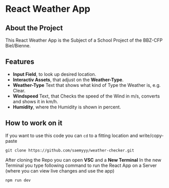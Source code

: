 # React Weather App
## About the Project
This React Weather App is the Subject of a School Project of the BBZ-CFP Biel/Bienne. 

## Features
- **Input Field**, to look up desired location.
- **Interactiv Assets**, that adjust on the **Weather-Type**.
- **Weather-Type** Text that shows what kind of Type the Weather is, e.g. Clear.
- **Windspeed** Text, that Checks the speed of the Wind in m/s, converts and shows it in km/h.
- **Humidity**, where the Humidity is shown in percent.

## How to work on it
If you want to use this code you can `cd` to a fitting location and write/copy-paste
```
git clone https://github.com/saemyyy/weather-checker.git
```
After cloning the Repo you can open **VSC** and a **New Terminal**
In the new Terminal you type following command to run the React App on a Server (where you can view live changes and use the app)
```
npm run dev
```
